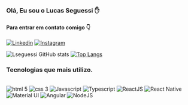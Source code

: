 ### Olá, Eu sou o Lucas Seguessi ✋
#### Para entrar em contato comigo 👇
[![Linkedin](https://img.shields.io/badge/LinkedIn-0077B5?style=for-the-badge&logo=linkedin&logoColor=white)](https://www.linkedin.com/in/lucas-seguessi-801a1045/) 
[![Instagram](	https://img.shields.io/badge/Instagram-E4405F?style=for-the-badge&logo=instagram&logoColor=white)](https://www.instagram.com/lseguessi/)

![Lseguessi GitHub stats](https://github-readme-stats.vercel.app/api?username=lseguessi&show_icons=true&theme=dark) 
[![Top Langs](https://github-readme-stats.vercel.app/api/top-langs/?username=lseguessi&layout=compact)](https://github.com/lseguessi/github-readme-stats)


### Tecnologias que mais utilizo.
<div styke="display: inline-block"><br/>
  <img  alt="html 5" src="https://img.shields.io/badge/HTML-239120?style=for-the-badge&logo=html5&logoColor=white">
  <img  alt="css 3" src="https://img.shields.io/badge/CSS-239120?&style=for-the-badge&logo=css3&logoColor=white">
  <img  alt="Javascript" src="https://img.shields.io/badge/JavaScript-F7DF1E?style=for-the-badge&logo=javascript&logoColor=black">
  <img  alt="Typescript" src="https://img.shields.io/badge/TypeScript-007ACC?style=for-the-badge&logo=typescript&logoColor=white">
  <img  alt="ReactJS" src="https://img.shields.io/badge/React-20232A?style=for-the-badge&logo=react&logoColor=61DAFB">
  <img  alt="React Native" src="https://img.shields.io/badge/React_Native-20232A?style=for-the-badge&logo=react&logoColor=61DAFB">
  <img  alt="Material UI" src="https://img.shields.io/badge/Material--UI-0081CB?style=for-the-badge&logo=material-ui&logoColor=white">
  <img  alt="Angular" src="https://img.shields.io/badge/Angular-DD0031?style=for-the-badge&logo=angular&logoColor=white">
  <img  alt="NodeJS" src="https://img.shields.io/badge/Node.js-43853D?style=for-the-badge&logo=node.js&logoColor=white">
</div>
